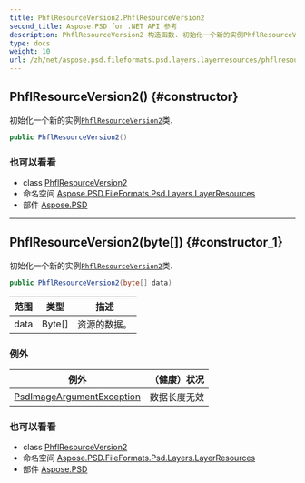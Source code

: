 ```yaml
---
title: PhflResourceVersion2.PhflResourceVersion2
second_title: Aspose.PSD for .NET API 参考
description: PhflResourceVersion2 构造函数. 初始化一个新的实例PhflResourceVersion2类.
type: docs
weight: 10
url: /zh/net/aspose.psd.fileformats.psd.layers.layerresources/phflresourceversion2/phflresourceversion2/
---
```

## PhflResourceVersion2() {#constructor}

初始化一个新的实例[`PhflResourceVersion2`](../)类.

```csharp
public PhflResourceVersion2()
```

### 也可以看看

* class [PhflResourceVersion2](../)
* 命名空间 [Aspose.PSD.FileFormats.Psd.Layers.LayerResources](../../phflresourceversion2/)
* 部件 [Aspose.PSD](../../../)

---

## PhflResourceVersion2(byte[]) {#constructor_1}

初始化一个新的实例[`PhflResourceVersion2`](../)类.

```csharp
public PhflResourceVersion2(byte[] data)
```

| 范围 | 类型 | 描述 |
| --- | --- | --- |
| data | Byte[] | 资源的数据。 |

### 例外

| 例外 | （健康）状况 |
| --- | --- |
| [PsdImageArgumentException](../../../aspose.psd.coreexceptions.imageformats/psdimageargumentexception/) | 数据长度无效 |

### 也可以看看

* class [PhflResourceVersion2](../)
* 命名空间 [Aspose.PSD.FileFormats.Psd.Layers.LayerResources](../../phflresourceversion2/)
* 部件 [Aspose.PSD](../../../)


